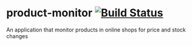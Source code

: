 # product-monitor [![Build Status](https://secure.travis-ci.org/simeg/product-monitor.svg)](https://travis-ci.org/simeg/product-monitor)
An application that monitor products in online shops for price and stock changes
